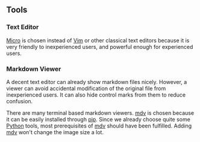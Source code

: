 ## Tools

### Text Editor
[Micro][] is chosen instead of [Vim][] or other classical text editors because it is very friendly to inexperienced users, and powerful enough for experienced users.

### Markdown Viewer
A decent text editor can already show markdown files nicely. However, a viewer can avoid accidental modification of the original file from inexperienced users. It can also hide control marks from them to reduce confusion.

There are many terminal based markdown viewers. [mdv][] is chosen because it can be easily installed through [pip][]. Since we already choose quite some [Python][] tools, most prerequisites of [mdv][] should have been fulfilled. Adding [mdv][] won't change the image size a lot.

[Micro]: https://micro-editor.github.io
[Vim]: https://www.vim.org
[mdv]: https://github.com/axiros/terminal_markdown_viewer
[pip]: https://pypi.org/project/pip
[Python]: https://www.python.org
